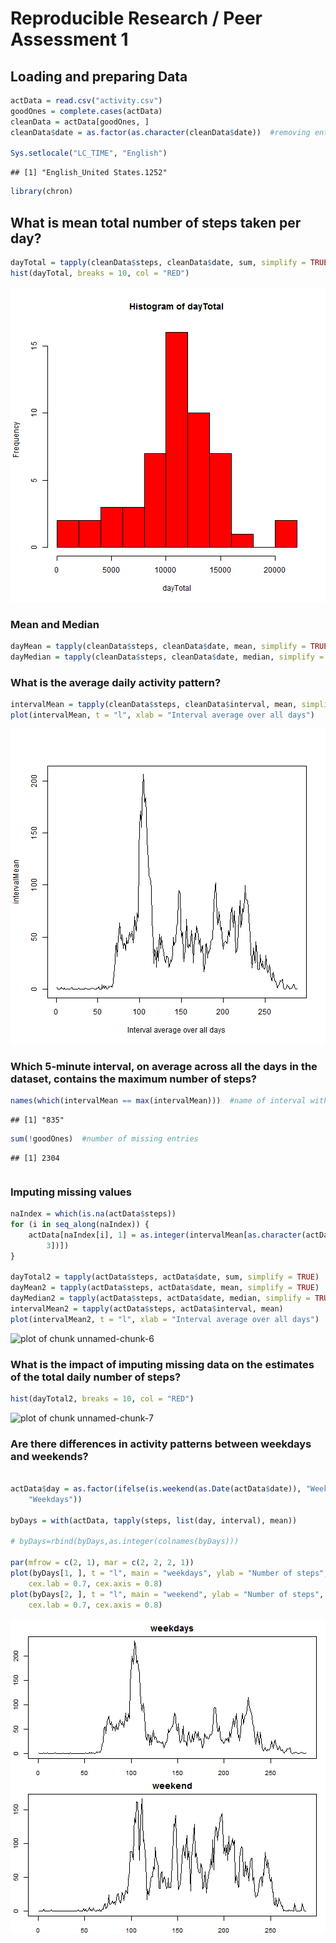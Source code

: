 Reproducible Research / Peer Assessment 1
=========================================

## Loading and preparing Data

```r
actData = read.csv("activity.csv")
goodOnes = complete.cases(actData)
cleanData = actData[goodOnes, ]
cleanData$date = as.factor(as.character(cleanData$date))  #removing entries of date 

Sys.setlocale("LC_TIME", "English")
```

```
## [1] "English_United States.1252"
```

```r
library(chron)
```

## What is mean total number of steps taken per day?

```r
dayTotal = tapply(cleanData$steps, cleanData$date, sum, simplify = TRUE)
hist(dayTotal, breaks = 10, col = "RED")
```

![plot of chunk unnamed-chunk-2](figure/unnamed-chunk-2.png) 

### Mean and Median

```r
dayMean = tapply(cleanData$steps, cleanData$date, mean, simplify = TRUE)
dayMedian = tapply(cleanData$steps, cleanData$date, median, simplify = TRUE)
```


### What is the average daily activity pattern?

```r
intervalMean = tapply(cleanData$steps, cleanData$interval, mean, simplify = TRUE)
plot(intervalMean, t = "l", xlab = "Interval average over all days")
```

![plot of chunk unnamed-chunk-4](figure/unnamed-chunk-4.png) 


### Which 5-minute interval, on average across all the days in the dataset, contains the maximum number of steps?

```r
names(which(intervalMean == max(intervalMean)))  #name of interval with max avarage steps
```

```
## [1] "835"
```

```r
sum(!goodOnes)  #number of missing entries
```

```
## [1] 2304
```

```r

```

### Imputing missing values

```r
naIndex = which(is.na(actData$steps))
for (i in seq_along(naIndex)) {
    actData[naIndex[i], 1] = as.integer(intervalMean[as.character(actData[naIndex[i], 
        3])])
}

dayTotal2 = tapply(actData$steps, actData$date, sum, simplify = TRUE)
dayMean2 = tapply(actData$steps, actData$date, mean, simplify = TRUE)
dayMedian2 = tapply(actData$steps, actData$date, median, simplify = TRUE)
intervalMean2 = tapply(actData$steps, actData$interval, mean)
plot(intervalMean2, t = "l", xlab = "Interval average over all days")
```

![plot of chunk unnamed-chunk-6](figure/unnamed-chunk-6.png) 

### What is the impact of imputing missing data on the estimates of the total daily number of steps?

```r
hist(dayTotal2, breaks = 10, col = "RED")
```

![plot of chunk unnamed-chunk-7](figure/unnamed-chunk-7.png) 

### Are there differences in activity patterns between weekdays and weekends?

```r

actData$day = as.factor(ifelse(is.weekend(as.Date(actData$date)), "Weekend", 
    "Weekdays"))

byDays = with(actData, tapply(steps, list(day, interval), mean))

# byDays=rbind(byDays,as.integer(colnames(byDays)))

par(mfrow = c(2, 1), mar = c(2, 2, 2, 1))
plot(byDays[1, ], t = "l", main = "weekdays", ylab = "Number of steps", xlab = "Interval", 
    cex.lab = 0.7, cex.axis = 0.8)
plot(byDays[2, ], t = "l", main = "weekend", ylab = "Number of steps", xlab = "Interval", 
    cex.lab = 0.7, cex.axis = 0.8)
```

![plot of chunk unnamed-chunk-8](figure/unnamed-chunk-8.png) 

